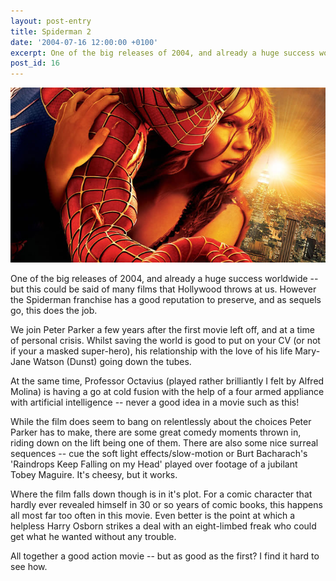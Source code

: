 ```yaml
---
layout: post-entry
title: Spiderman 2
date: '2004-07-16 12:00:00 +0100'
excerpt: One of the big releases of 2004, and already a huge success worldwide. However the Spiderman franchise has a reputation to preserve, so does this do the job?
post_id: 16
---
```

![Promotional image for Spiderman 2](/assets/2004/07/spiderman_2.jpg)

One of the big releases of 2004, and already a huge success worldwide -- but this could be said of many films that Hollywood throws at us. However the Spiderman franchise has a good reputation to preserve, and as sequels go, this does the job.

We join Peter Parker a few years after the first movie left off, and at a time of personal crisis. Whilst saving the world is good to put on your CV (or not if your a masked super-hero), his relationship with the love of his life Mary-Jane Watson (Dunst) going down the tubes.

At the same time, Professor Octavius (played rather brilliantly I felt by Alfred Molina) is having a go at cold fusion with the help of a four armed appliance with artificial intelligence -- never a good idea in a movie such as this!

While the film does seem to bang on relentlessly about the choices Peter Parker has to make, there are some great comedy moments thrown in, riding down on the lift being one of them. There are also some nice surreal sequences -- cue the soft light effects/slow-motion or Burt Bacharach's 'Raindrops Keep Falling on my Head' played over footage of a jubilant Tobey Maguire. It's cheesy, but it works.

Where the film falls down though is in it's plot. For a comic character that hardly ever revealed himself in 30 or so years of comic books, this happens all most far too often in this movie. Even better is the point at which a helpless Harry Osborn strikes a deal with an eight-limbed freak who could get what he wanted without any trouble.

All together a good action movie -- but as good as the first? I find it hard to see how.